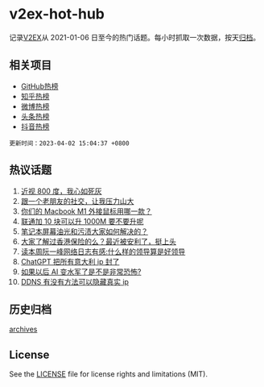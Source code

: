 # v2ex-hot-hub

 记录[V2EX](https://www.v2ex.com/)从 2021-01-06 日至今的热门话题。每小时抓取一次数据，按天[归档](archives)。
 
 ## 相关项目

- [GitHub热榜](https://github.com/snaildev/github-hot-hub)
- [知乎热榜](https://github.com/snaildev/zhihu-hot-hub)
- [微博热榜](https://github.com/snaildev/weibo-hot-hub)
- [头条热榜](https://github.com/snaildev/toutiao-hot-hub)
- [抖音热榜](https://github.com/snaildev/douyin-hot-hub)


 `更新时间：2023-04-02 15:04:37 +0800`

## 热议话题

1. [近视 800 度，我心如死灰](https://www.v2ex.com/t/929016)
1. [跟一个老朋友的社交，让我压力山大](https://www.v2ex.com/t/929039)
1. [你们的 Macbook M1 外接鼠标用哪一款？](https://www.v2ex.com/t/929028)
1. [联通加 10 块可以升 1000M 要不要升呢](https://www.v2ex.com/t/929002)
1. [笔记本屏幕油光和污渍大家如何解决的？](https://www.v2ex.com/t/929117)
1. [大家了解过香港保险的么？最近被安利了，挺上头](https://www.v2ex.com/t/929066)
1. [读本周阮一峰网络日志有感:什么样的领导算是好领导](https://www.v2ex.com/t/929128)
1. [ChatGPT 把所有意大利 ip 封了](https://www.v2ex.com/t/928995)
1. [如果以后 AI 变水军了是不是非常恐怖?](https://www.v2ex.com/t/929113)
1. [DDNS 有没有方法可以隐藏真实 ip](https://www.v2ex.com/t/929033)

## 历史归档

[archives](archives)

## License

See the [LICENSE](LICENSE) file for license rights and limitations (MIT).
